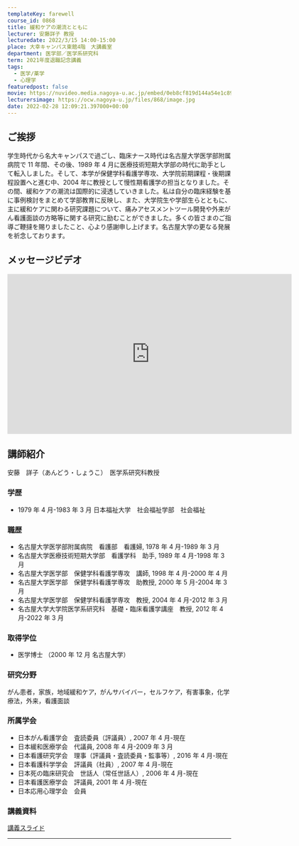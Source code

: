 ```yaml
---
templateKey: farewell
course_id: 0868
title: 緩和ケアの潮流とともに
lecturer: 安藤詳子 教授
lecturedate: 2022/3/15 14:00-15:00
place: 大幸キャンパス東館4階　大講義室
department: 医学部／医学系研究科
term: 2021年度退職記念講義
tags:
  - 医学/薬学
  - 心理学
featuredpost: false
movie: https://nuvideo.media.nagoya-u.ac.jp/embed/0eb8cf819d144a54e1c892fd299faf30b2401218
lecturersimage: https://ocw.nagoya-u.jp/files/868/image.jpg
date: 2022-02-28 12:09:21.397000+00:00
---
```


## ご挨拶

学生時代から名大キャンパスで過ごし、臨床ナース時代は名古屋大学医学部附属病院で 11 年間、その後、1989 年 4 月に医療技術短期大学部の時代に助手として転入しました。そして、本学が保健学科看護学専攻、大学院前期課程・後期課程設置へと進む中、2004 年に教授として慢性期看護学の担当となりました。その間、緩和ケアの潮流は国際的に浸透していきました。私は自分の臨床経験を基に事例検討をまとめて学部教育に反映し、また、大学院生や学部生らとともに、主に緩和ケアに関わる研究課題について、痛みアセスメントツール開発や外来がん看護面談の方略等に関する研究に励むことができました。多くの皆さまのご指導ご鞭撻を賜りましたこと、心より感謝申し上げます。名古屋大学の更なる発展を祈念しております。

## メッセージビデオ

<iframe src="https://nuvideo.media.nagoya-u.ac.jp/embed/682761daa61ed24bf882e9548bb98c9a40ae8c91" width="640" height="360" frameborder="0" allowfullscreen></iframe>

## 講師紹介

安藤　詳子（あんどう・しょうこ）　医学系研究科教授

### 学歴

- 1979 年 4 月-1983 年 3 月 日本福祉大学　社会福祉学部　社会福祉

### 職歴

- 名古屋大学医学部附属病院　看護部　看護婦, 1978 年 4 月-1989 年 3 月
- 名古屋大学医療技術短期大学部　看護学科　助手, 1989 年 4 月-1998 年 3 月
- 名古屋大学医学部　保健学科看護学専攻　講師, 1998 年 4 月-2000 年 4 月
- 名古屋大学医学部　保健学科看護学専攻　助教授, 2000 年 5 月-2004 年 3 月
- 名古屋大学医学部　保健学科看護学専攻　教授, 2004 年 4 月-2012 年 3 月
- 名古屋大学大学院医学系研究科　基礎・臨床看護学講座　教授, 2012 年 4 月-2022 年 3 月

### 取得学位

- 医学博士 （2000 年 12 月 名古屋大学）

### 研究分野

がん患者，家族，地域緩和ケア，がんサバイバー，セルフケア，有害事象，化学療法，外来，看護面談

### 所属学会

- 日本がん看護学会　査読委員（評議員）, 2007 年 4 月-現在
- 日本緩和医療学会　代議員, 2008 年 4 月-2009 年 3 月
- 日本看護研究学会　理事（評議員・査読委員・監事等）, 2016 年 4 月-現在
- 日本看護科学学会　評議員（社員）, 2007 年 4 月-現在
- 日本死の臨床研究会　世話人（常任世話人）, 2006 年 4 月-現在
- 日本看護医療学会　評議員, 2001 年 4 月-現在
- 日本応用心理学会　会員

### 講義資料

[講義スライド](https://ocw.nagoya-u.jp/files/868/slide.pdf)

---
